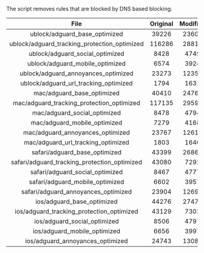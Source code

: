 The script removes rules that are blocked by DNS based blocking.


| File | Original | Modified |
|:----:|:-----:|:-----:|
| ublock/adguard_base_optimized | 39226 | 23607 |
| ublock/adguard_tracking_protection_optimized | 116286 | 28815 |
| ublock/adguard_social_optimized | 8428 | 4749 |
| ublock/adguard_mobile_optimized | 6574 | 3924 |
| ublock/adguard_annoyances_optimized | 23273 | 12359 |
| ublock/adguard_url_tracking_optimized | 1794 | 1631 |
| mac/adguard_base_optimized | 40410 | 24767 |
| mac/adguard_tracking_protection_optimized | 117135 | 29593 |
| mac/adguard_social_optimized | 8478 | 4794 |
| mac/adguard_mobile_optimized | 7279 | 4168 |
| mac/adguard_annoyances_optimized | 23767 | 12617 |
| mac/adguard_url_tracking_optimized | 1803 | 1640 |
| safari/adguard_base_optimized | 43399 | 26868 |
| safari/adguard_tracking_protection_optimized | 43080 | 7292 |
| safari/adguard_social_optimized | 8467 | 4777 |
| safari/adguard_mobile_optimized | 6602 | 3957 |
| safari/adguard_annoyances_optimized | 23904 | 12696 |
| ios/adguard_base_optimized | 44276 | 27479 |
| ios/adguard_tracking_protection_optimized | 43129 | 7302 |
| ios/adguard_social_optimized | 8506 | 4797 |
| ios/adguard_mobile_optimized | 6656 | 3997 |
| ios/adguard_annoyances_optimized | 24743 | 13085 |